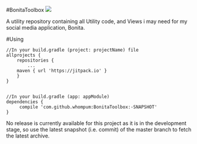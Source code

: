
#BonitaToolbox [![](https://jitpack.io/v/whompum/BonitaToolbox.svg)](https://jitpack.io/#whompum/BonitaToolbox)


A utility repository containing all Utility code, and Views i may need for my social media application, Bonita.

#Using

    //In your build.gradle (project: projectName) file
    allprojects {
        repositories {
            ...
        maven { url 'https://jitpack.io' }
        }
    }   
   

    //In your build.gradle (app: appModule)
    dependencies {
         compile 'com.github.whompum:BonitaToolbox:-SNAPSHOT'     
    }
    
No release is currently available for this project as it is in the development stage, so use the latest snapshot (i.e. commit) of the master branch to fetch the latest archive.    

